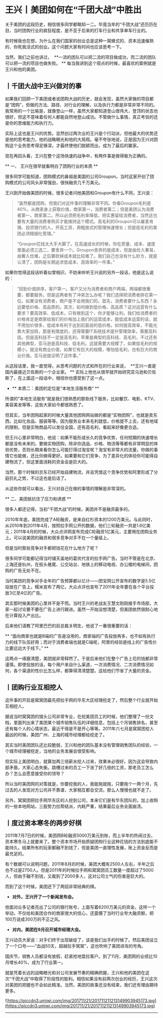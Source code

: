 # 王兴丨美团如何在“千团大战”中胜出

关于美团的这段历史，相信很多同学都略知一二。毕竟当年的“千团大战”还历历在目，当时团购行业的疯狂程度，是不亚于后来的打车行业和共享单车行业的。

有时候我也在想，为什么在我们国家的创业总是这种一窝蜂式的、资本迅速催熟的、你死我活式的创业。这个问题大家有时间也应该思考一下。

当然，我们之前也讲过，  **一流的团队可以把二流的项目做成功，而二流的团队可以把一流的项目也做失败。 ** 每当我讲到这个观点的时候，最喜欢的案例就是王兴和他的美团。

## 丨千团大战中王兴做对的事

如果我们回顾一下美团或者说团购大战的历史，就会发现，虽然大家做的项目都是“团购”，但做的方法、路径、对行业的理解，以及执行力都是非常非常不同的。我常用的一个比喻是，就像登山一样，虽然大家都知道登山很伟大，登顶的状态也很好，但这不意味着任何人都能自然地登山成功。不管做什么事情，真正考验的还是你的思维能力和执行力。

实际上这也是王兴的优势。显然创过两次业的王兴是个行动派，但他最大的优势还是他的思考能力，他的战略眼光和他的大局观。毫不夸张地说，正是因为王兴对团购这个业务思考得足够深，才最终使他们脱颖而出，成为了最后的赢家。

现在再回头看，王兴在整个这场快速的战争中，有两件事是做得极为正确的。

 ** 一、 王兴在很早就看明白了团购行业的本质 **

很多同学可能知道，团购模式的鼻祖是美国的公司Groupon。当时这家开创了团购模式的公司风头非常强劲，很快融资几千万美元。

王兴刚开始做美团的时候，很多记者问他美团和Groupon有什么不同，王兴说：

> “虽然都是团购，但我们对这件事的理解非常不同。你看Groupon毛利是40%，从商家身上获取价值，商家第一，消费者第二；但是美团认为消费者第一，商家第二。所以必须把毛利率降低，把实惠留给消费者，当然这也要有大量的消费者购买才能维持这个模式。高毛利的Groupon可以雇麦肯锡、投资银行的人，开高工资，用粗放式的管理快速增长；但是低毛利的美团必须精细化管理。” 
> 
> “Groupon花钱太大手大脚了。在高速成长的时候，你在质量、成本、速度里面必须三选二，要舍弃一个。Groupon舍弃的是成本，但是由俭入奢易，由奢入俭难，之后要砍掉成本就比较难了。我们自己也没有什么妙方，就是认清了，团购是长期追求低成本、高效率的一件事。”

如果你觉得这段话听着似曾相识，不妨来听听王兴说的另外一段话，他是这么说的：

> “回到价值排序，客户第一。客户又分为消费者和商户两端，两端都很重要，都要服务。但是这两者有了冲突怎么办呢？我们选择把消费者排在第一位。如果没有消费者，商户是不会用我们的。首先，消费者要什么东西？永远要低价格、高品质的。其次，如何做到低价格、高品质？这对运营有什么要求？要高效率、低成本，只有做到这个，你才能够让利。我们给消费者的价格肯定是商家给我们的价格加上我们的运营成本，能低成本运营的话，就不用加价很多，低成本有利于达到前面说的低价格。如何提高效率，不能光靠大家加班，那是有限度的，还得需要IT系统技术提升管理效率，需要高科技。但是高科技不一定是高毛利，苹果是典型的高科技、高毛利，不过还有其他典型，亚马逊是高科技、低毛利。这就需要大规模了，如果低毛利的规模小，就没有商业价值，如果它有巨大的规模，哪怕低毛利，也有巨大的商业价值。亚马逊就证明了这件事。”

从这段话里，我一直觉得，从思考问题的方式和所在的行业来说，  **王兴一直是国内最接近贝佐斯的一个企业家。 ** 实际上他也从很早就开始研究亚马逊和贝佐斯了，在上面这一段话中，相信你也感受到了这一点。

* ** 本质二：美团的定位是“本地生活服务商” ** 

所谓的“本地生活服务”就是我们很熟悉的那些线下服务，比如餐饮、电影、KTV、美容美发等等，这些大家如今都很熟悉了。

但其实，当年团购起家的时候大量其他团购网站做的都是“实物团购”，也就是卖东西，比如化妆品、服装等等。因为服务业本来毛利就低，价格提不上去，还有地域的限制，但是实物商品可以发往全国，还有高毛利，看起来好像更合适。

但王兴心里非常明白，他说：如果不能形成长久的竞争优势，任何短期的快速增长都是没有未来的。要做实物团购，除非你选品、价格、物流等等都有非常明显的体验优势，否则长期来看你怎么可能打得过淘宝呢？淘宝有非常大的流量，你做的事情它也能做，还比你做得更好。如果要和它们竞争，为了差异化的体验你可能得自建物流了，但这里面消耗的资金会是巨大的。

当然，那个时候的京东已经开始自建物流，并且凭借这个竞争优势和阿里形成了分庭抗礼之势，不过这也是后话了。

从这些你就可以看出，王兴对自己在做的事情的理解是非常深的。

 ** 二、美团抵抗住了压力和诱惑 **

很多人都还记得，当初“千团大战”的时候，美团并不是融资最多的。

2010年年底，美团完成了A轮融资，是来自红杉资本的1200万美元。与此同时，从2010年到2011年4月，按照拉手网公开的数据，他们三轮融资一共是1.6亿美元；2011年4月的时候，大众点评网宣布完成C轮融资1亿美元，主要用在团购业务上。可以说美团的融资和很多竞争对手不在一个量级上。

但是当时那些竞争对手都把钱花在什么地方了呢？

很多同学可能都记得当时铺天盖地的葛优代言的拉手网广告。当时不管是在北京、上海还是杭州，在街头巷尾、公交站台、地铁上的移动电视、办公楼的电梯间，团购的广告无处不在。

当时美团的竞争对手全年的广告预算都以亿计——团宝网公开宣布的数字是5.5亿投放在广告上，糯米宣布了两亿，大众点评也宣布了2011年全年要在各个平台投放3亿至4亿的广告。

其实那时候美团的心里并不是不慌。当时王兴的老战友王慧文刚刚接手市场部，大家一起讨论要不要在广告上进行跟进。虽然一开始没想清楚，但美团依然很耐心地在计算投入产出比。

后来他们请教了阿里巴巴的前总裁关明生，他说了一番很重要的话：

 ** “面向商家也就是B端的广告是没用的，商家端的广告投放再多，也不如有执行力的线下队伍好用；而对于消费者端也就是C端呢，阿里的经验是线上的广告性价比要远远大于线下。” **

这两点一琢磨清楚，美团就非常释然了。于是后来他们在整个广告上花的钱都非常谨慎。即使投放的话，每个用户来自什么渠道，一次消费情况、二次消费情况如何，各个渠道的性价比怎么样，都算得清清楚楚。这给他们节省了大量的资金。

## 丨团购行业互相挖人

这件事的开启是窝窝团最先把拉手网的华东大区经理挖走了，然后整个行业就开始互相挖人。

据说当时窝窝团的猎头公司非常专业，在挖美团员工的时候，他们整理了一份文档，里面列出来了美团某个城市销售队伍的详细信息，包括上个月销售排名，甚至还有每个人的心情状态，最近干得是不是开心等等。2011年六七月是窝窝团挖人最凶的时候，美团广州、上海的城市经理都给挖走了。

其实当时美团团队还比较脆弱，王兴和他的团队基本没有管理销售团队的经验，一个城市经理被挖走，当地的业务发展会很受影响。

但实际上美团明白，就算加两三倍薪水挖人过来，效果未必很好。因为这会导致内部矛盾，大家心态失衡。跳槽过来的员工一下涨了好几倍的工资，那老员工怎么办？怎么会愿意接受你的领导？

所以当时美团网的对策就是，你要挖我的人，我能拖就拖，只要拖个一两个月，先过去的人发现对方公司并不靠谱，大家相互都会交流，那么人慢慢也就不走了。

另外，窝窝团把拉手网华东区的人挖到公司，本来它们是有华东团队的，加上收购的一些本地网站，三股势力拉帮结派，内耗严重，结果最后业务全面崩溃。

## 丨度过资本寒冬的两步好棋

2011年7月7日的时候，美团网B轮融资5000万美元到账，而上半年的热闹过去，资本寒冬马上就要来了。整个资本市场开始质疑团购行业这种花钱的方法到底能不能持久。结果所有的玩家都融不到钱了，但是美团一直理性发展，账上资金反而是最充足的。

有个数据可以说明问题，2011年8月的时候，美团大概有2500人左右，半年之后也不过是2700人。但是2011年的时候拉手网和窝窝团员工数量一度超过了5000人，但由于融不到钱，又裁到了2000多人，这对公司士气的伤害是巨大的。

而到了这个时候，美团还下了两招非常经典的棋。

* **对外，王兴开了一个新闻发布会。** 

他面对众多记者亮出了公司的银行账号，上面写着6200万美元的资金。这样一个举动，不仅给和美团合作的商家很大的信心，还震慑了当时行业夸大融资额，把100万说成300万的不正之风。

* **对内，美团在9月召开城市经理大会。** 

王兴动员大家说：对手们终于出现破绽了，该是我们出手的时候了。然后美团设立了一个口号——“血战50天，超越拉手窝窝”，这也吹响了美团进攻的号角。

国庆节，销售人员都没有放假，赶紧抢地盘拉客户。到了11月，美团网的业绩比10月增长40%，成为了行业第一。

就是凭着长远的战略眼光和对公司发展节奏的精确把握，王兴和他的美团在这次“千团大战”中取得了阶段性的胜利。相信如果没有前两次创业的经历，王兴这次对美团的把握也不会如此精准。当然，美团的故事还没有结束，我们还有理由期待更多。

![https://piccdn3.umiwi.com/img/201711/21/201711211213149903945173.jpg](https://piccdn3.umiwi.com/img/201711/21/201711211213149903945173.jpg)

---
